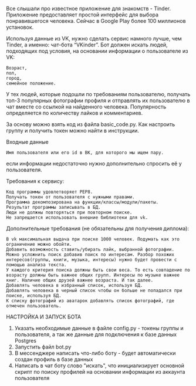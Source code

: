 Все слышали про известное приложение для знакомств - Tinder. Приложение предоставляет простой интерфейс для выбора понравившегося человека. Сейчас в Google Play более 100 миллионов установок.

Используя данные из VK, нужно сделать сервис намного лучше, чем Tinder, а именно: чат-бота “VKinder”. Бот должен искать людей, подходящих под условия, на основании информации о пользователе из VK:

    Возраст,
    пол,
    город,
    семейное положение.

У тех людей, которые подошли по требованиям пользователю, получать топ-3 популярных фотографии профиля и отправлять их пользователю в чат вместе со ссылкой на найденного человека.
Популярность определяется по количеству лайков и комментариев.

За основу можно взять код из файла basic_code.py.
Как настроить группу и получить токен можно найти в инструкции.

Входные данные

    Имя пользователя или его id в ВК, для которого мы ищем пару.

если информации недостаточно нужно дополнительно спросить её у пользователя.

Требования к сервису:

    Код программы удовлетворяет PEP8.
    Получать токен от пользователя с нужными правами.
    Программа декомпозирована на функции/классы/модули/пакеты.
    Результат программы записывать в БД.
    Люди не должны повторяться при повторном поиске.
    Не запрещается использовать внешние библиотеки для vk.

Дополнительные требования (не обязательны для получения диплома):

    В vk максимальная выдача при поиске 1000 человек. Подумать как это ограничение можно обойти.
    Добавить возможность ставить/убирать лайк, выбранной фотографии.
    Можно усложнить поиск добавив поиск по интересам. Разбор похожих интересов(группы, книги, музыка, интересы) нужно будет провести с помощью анализа текста.
    У каждого критерия поиска должны быть свои веса. То есть совпадение по возрасту должны быть важнее общих групп. Интересы по музыке важнее книг. Наличие общих друзей важнее возраста. И так далее.
    Добавлять человека в избранный список, используя БД.
    Добавлять человека в черный список чтобы он больше не попадался при поиске, используя БД.
    К списку фотографий из аватарок добавлять список фотографий, где отмечен пользователь.


НАСТРОЙКА И  ЗАПУСК БОТА
1. Указать необходимые данные в файле config.py - токены группы и пользователя, а так же данные для подключения к базе данных Postgres
2. Запустить файл bot.py
3. В мессенджере написать что-либо боту - будет автоматически создан профиль в базе данных
4. Написать в чат боту слово "искать", что инициализирует основной скрипт по поиску профилей на основании информации из аккаунта пользователя